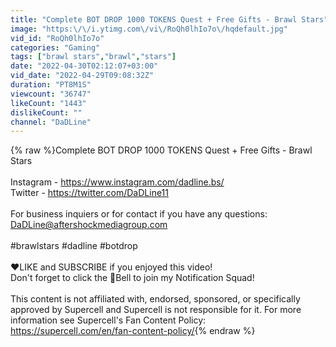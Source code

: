 ```yaml
---
title: "Complete BOT DROP 1000 TOKENS Quest + Free Gifts - Brawl Stars"
image: "https:\/\/i.ytimg.com\/vi\/RoQh0lhIo7o\/hqdefault.jpg"
vid_id: "RoQh0lhIo7o"
categories: "Gaming"
tags: ["brawl stars","brawl","stars"]
date: "2022-04-30T02:12:07+03:00"
vid_date: "2022-04-29T09:08:32Z"
duration: "PT8M1S"
viewcount: "36747"
likeCount: "1443"
dislikeCount: ""
channel: "DaDLine"
---
```

{% raw %}Complete BOT DROP 1000 TOKENS Quest + Free Gifts - Brawl Stars<br /><br />Instagram - <a rel="nofollow" target="blank" href="https://www.instagram.com/dadline.bs/">https://www.instagram.com/dadline.bs/</a><br />Twitter - <a rel="nofollow" target="blank" href="https://twitter.com/DaDLine11">https://twitter.com/DaDLine11</a><br /><br />For business inquiers or for contact if you have any questions: DaDLine@aftershockmediagroup.com<br /><br />#brawlstars #dadline #botdrop<br /><br />❤️LIKE and SUBSCRIBE if you enjoyed this video!<br />Don't forget to click the 🔔Bell to join my Notification Squad!<br /><br />This content is not affiliated with, endorsed, sponsored, or specifically approved by Supercell and Supercell is not responsible for it. For more information see Supercell's Fan Content Policy: <a rel="nofollow" target="blank" href="https://supercell.com/en/fan-content-policy/">https://supercell.com/en/fan-content-policy/</a>{% endraw %}
